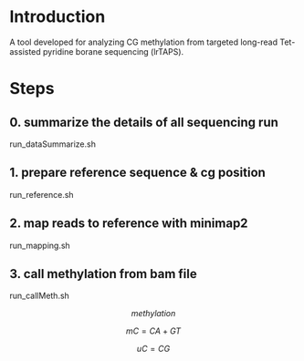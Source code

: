 # Introduction
A tool developed for analyzing CG methylation from targeted long-read Tet-assisted pyridine borane sequencing (lrTAPS).

# Steps

## 0. summarize the details of all sequencing run
run_dataSummarize.sh 

## 1. prepare reference sequence & cg position 
run_reference.sh

## 2. map reads to reference with minimap2
run_mapping.sh

## 3. call methylation from bam file 

run_callMeth.sh

$$methylation% = \frac{mC}{mC+uC}$$

$$mC = CA + GT$$ 

$$uC = CG$$


